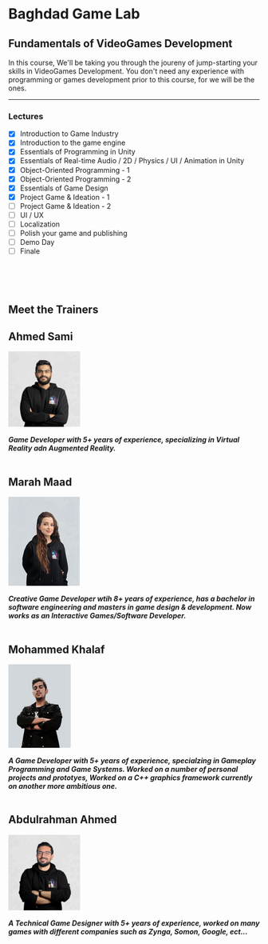 # Baghdad Game Lab
## Fundamentals of VideoGames Development

In this course, We'll be taking you through the joureny of jump-starting your skills in VideoGames Development. You don't need any experience with programming or games development prior to this course, for we will be the ones.

---

### Lectures
- [x] Introduction to Game Industry
- [x] Introduction to the game engine
- [x] Essentials of Programming in Unity
- [x] Essentials of Real-time Audio / 2D / Physics / UI / Animation in Unity
- [x] Object-Oriented Programming - 1
- [x] Object-Oriented Programming - 2
- [x] Essentials of Game Design
- [x] Project Game & Ideation - 1
- [ ] Project Game & Ideation - 2
- [ ] UI / UX
- [ ] Localization
- [ ] Polish your game and publishing
- [ ] Demo Day
- [ ] Finale

<br><br><br>
## Meet the Trainers

## Ahmed Sami
![Alt text](<res/Ahmed Samie.png>)

***Game Developer with 5+ years of experience, specializing in Virtual Reality adn Augmented Reality.***
<br><br>

## Marah Maad
![Alt text](res/Marah.jpg)

***Creative Game Developer wtih 8+ years of experience, has a bachelor in software engineering and masters in game design & development. Now works as an Interactive Games/Software Developer.***
<br><br>

## Mohammed Khalaf 
![Alt text](<res/Mohammed Khalaf.png>)

***A Game Developer with 5+ years of experience, specialzing in Gameplay Programming and Game Systems. Worked on a number of personal projects and prototyes, Worked on a C++ graphics framework currently on another more ambitious one.***
<br><br>


## Abdulrahman Ahmed
![Alt text](<res/Abdullrahman-Ahmed 2.png>)

***A Technical Game Designer with 5+ years of experience, worked on many games with different companies such as Zynga, Somon, Google, ect...***

<br><br><br>
